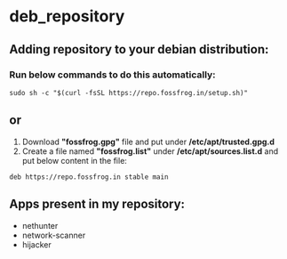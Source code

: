 # deb_repository

## Adding repository to your debian distribution:
### Run below commands to do this automatically:
```
sudo sh -c "$(curl -fsSL https://repo.fossfrog.in/setup.sh)"
```
## or
1. Download **"fossfrog.gpg"** file and put under **/etc/apt/trusted.gpg.d**
2. Create a file named **"fossfrog.list"** under **/etc/apt/sources.list.d** and put below content in the file:
```
deb https://repo.fossfrog.in stable main
```

## Apps present in my repository:
- nethunter
- network-scanner
- hijacker
